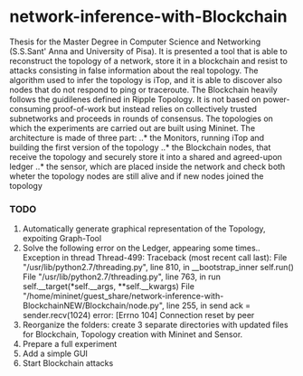 # network-inference-with-Blockchain

Thesis for the Master Degree in Computer Science and Networking (S.S.Sant' Anna and University of Pisa).
It is presented a tool that is able to reconstruct the topology of a network, store it in a blockchain and resist to attacks consisting in false information about the real topology.
The algorithm used to infer the topology is iTop, and it is able to discover also nodes that do not respond to ping or traceroute.
The Blockchain heavily follows the guidilenes defined in Ripple Topology. It is not based on power-consuming proof-of-work but instead relies on collectively trusted subnetworks and proceeds in rounds of consensus.
The topologies on which the experiments are carried out are built using Mininet.
The architecture is made of three part:
..* the Monitors, running iTop and building the first version of the topology
..* the Blockchain nodes, that receive the topology and securely store it into a shared and agreed-upon ledger
..* the sensor, which are placed inside the network and check both wheter the topology nodes are still alive and if new nodes joined the topology


### TODO
1. Automatically generate graphical representation of the Topology, expoiting Graph-Tool
2. Solve the following error on the Ledger, appearing some times..
Exception in thread Thread-499:
Traceback (most recent call last):
  File "/usr/lib/python2.7/threading.py", line 810, in __bootstrap_inner
    self.run()
  File "/usr/lib/python2.7/threading.py", line 763, in run
    self.__target(*self.__args, **self.__kwargs)
  File "/home/mininet/guest_share/network-inference-with-BlockchainNEW/Blockchain/node.py", line 255, in send
    ack = sender.recv(1024)
error: [Errno 104] Connection reset by peer
4. Reorganize the folders: create 3 separate directories with updated files for Blockchain, Topology creation with Mininet and Sensor. 
5. Prepare a full experiment
6. Add a simple GUI
7. Start Blockchain attacks 
